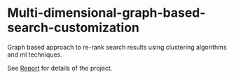 # Multi-dimensional-graph-based-search-customization
Graph based approach to re-rank search results using clustering algorithms and ml techniques.

See [Report](https://https://github.com/KushSingh93/Graph-based-search/blob/master/report.pdf) for details of the project.
